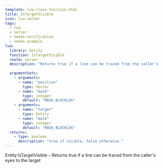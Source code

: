 ```yaml
---
template: lua-class-function.html
title: IsTargetVisible
icon: lua-server
tags:
  - lua
  - server
  - needs-verification
  - needs-example
lua:
  library: Entity
  function: IsTargetVisible
  realm: server
  description: "Returns true if a line can be traced from the caller's eyes to the target"
  
  argumentSets:
    - arguments:
      - name: "position"
        type: Vector
      - name: "mask"
        type: integer
        default: "MASK_BLOCKLOS"
    - arguments:
      - name: "target"
        type: Entity
      - name: "mask"
        type: integer
        default: "MASK_BLOCKLOS"
  returns:
    - type: boolean
      description: "true if visible, false otherwise."
---
```


<div class="lua__search__keywords">
Entity:IsTargetVisible &#x2013; Returns true if a line can be traced from the caller's eyes to the target
</div>
